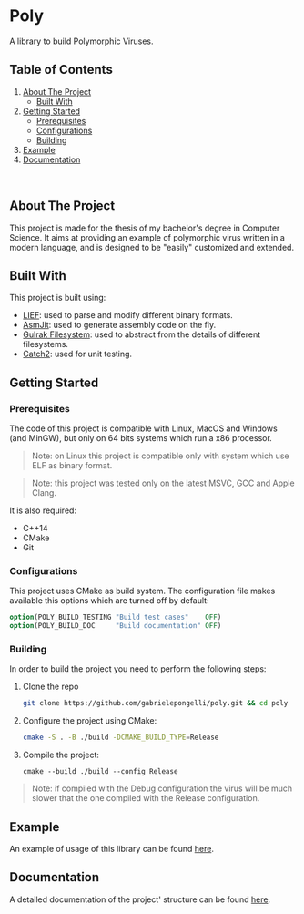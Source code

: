 # Poly

A library to build Polymorphic Viruses.

## Table of Contents
1. [About The Project](#about-the-project)
    - [Built With](#built-with)
2. [Getting Started](#getting-started)
    - [Prerequisites](#prerequisites)
    - [Configurations](#configurations)
    - [Building](#building)
3. [Example](#example)
4. [Documentation](#documentation)
<br>


## About The Project

This project is made for the thesis of my bachelor's degree in Computer Science. It aims at providing an example of polymorphic virus written in a modern language, and is designed to be "easily" customized and extended.

## Built With

This project is built using:
- [LIEF](https://lief-project.github.io): used to parse and modify different binary formats.
- [AsmJit](https://asmjit.com): used to generate assembly code on the fly.
- [Gulrak Filesystem](https://github.com/gulrak/filesystem): used to abstract from the details of different filesystems.
- [Catch2](https://github.com/catchorg/Catch2): used for unit testing.

## Getting Started

### Prerequisites

The code of this project is compatible with Linux, MacOS and Windows (and MinGW), but only on 64 bits systems which run a x86 processor.

> Note: on Linux this project is compatible only with system which use ELF as binary format.

> Note: this project was tested only on the latest MSVC, GCC and Apple Clang.

It is also required:
- C++14
- CMake
- Git

### Configurations

This project uses CMake as build system.
The configuration file makes available this options which are turned off by default:
```cmake
option(POLY_BUILD_TESTING "Build test cases"    OFF)
option(POLY_BUILD_DOC     "Build documentation" OFF)
```

### Building

In order to build the project you need to perform the following steps:
1. Clone the repo
   ```sh
   git clone https://github.com/gabrielepongelli/poly.git && cd poly
   ```
2. Configure the project using CMake:
    ```sh
    cmake -S . -B ./build -DCMAKE_BUILD_TYPE=Release
    ```
3. Compile the project:
    ```
    cmake --build ./build --config Release
    ```

> Note: if compiled with the Debug configuration the virus will be much slower that the one compiled with the Release configuration.

## Example

An example of usage of this library can be found [here](https://github.com/gabrielepongelli/poly/tree/main/example).

## Documentation

A detailed documentation of the project' structure can be found [here](https://gabrielepongelli.dev/docs/poly).